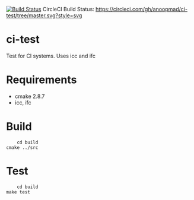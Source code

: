 [![Build Status](https://travis-ci.com/rscohn2/ci-test.svg?branch=master)](https://travis-ci.com/rscohn2/ci-test)
CircleCI Build Status: https://circleci.com/gh/anoopmad/ci-test/tree/master.svg?style=svg  

# ci-test

Test for CI systems. Uses icc and ifc

# Requirements

- cmake 2.8.7
- icc, ifc

# Build
        cd build
	cmake ../src

# Test
        cd build
	make test
